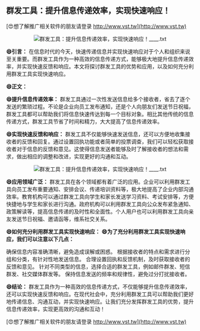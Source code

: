 ## **群发工具：提升信息传递效率，实现快速响应！**

[😍想了解推广相关软件的朋友请登录 http://www.vst.tw](http://www.vst.tw)

 <center><img src="https://vst.tw/MP4/tuiguang/png/5.png" alt="群发工具：提升信息传递效率，实现快速响应！____.txt"></center>

**😄引言：**
在信息时代的今天，快速传递信息并实现快速响应对于个人和组织来说至关重要。而群发工具作为一种高效的信息传递方式，能够极大地提升信息传递效率，并实现快速反馈和响应。本文将探讨群发工具的优势和应用，以及如何充分利用群发工具实现快速响应。

**😄正文：**

**😄提升信息传递效率：**
群发工具通过一次性发送信息给多个接收者，省去了逐个发送的繁琐过程。不论是企业向员工发布通知，还是个人向朋友们发送节日祝福，群发工具都可以帮助我们将信息快速传达到每一个目标对象。相比其他传统的信息传递方式，群发工具节省了时间和精力，大大提高了信息传递效率。

**😄实现快速反馈和响应：**
群发工具不仅能够快速发送信息，还可以方便地收集接收者的反馈和回复。通过设置回执功能或者简单的投票调查，我们可以轻松获取接收者对于信息的反馈和意见。这使得信息发送者能够及时了解接收者的想法和需求，做出相应的调整和改进，实现更好的沟通和互动。

 <center><img src="https://vst.tw/MP4/tuiguang/png/6.png" alt="群发工具：提升信息传递效率，实现快速响应！____.txt"></center>

**😄应用领域广泛：**
群发工具在各个领域都有着广泛的应用。企业可以利用群发工具向员工发布重要通知、安排会议、传递培训资料等，极大地提高了企业内部沟通效率。教育机构可以通过群发工具向学生和家长发送学习资料、考试安排等，方便快捷地与学生和家长进行沟通。政府机构可以利用群发工具向公众发布紧急通知、政策解读等，提高信息传递的及时性和全面性。个人用户也可以利用群发工具向亲友发送节日祝福、邀请函等，维系社交关系。

**😄如何充分利用群发工具实现快速响应：**
**😄为了充分利用群发工具实现快速响应，我们可以注意以下几点：**

确保信息内容准确清晰，避免造成误解或困惑。
根据接收者的特点和需求进行分组和分类，有针对性地发送信息。
合理设置回执和反馈机制，及时获取接收者的反馈和意见。
针对不同类型的信息，选择合适的群发工具，例如邮件群发、短信群发、社交媒体群发等。
保持信息发送的频率和规律性，避免过分打扰接收者。

**😄结论：**
群发工具作为一种高效的信息传递方式，不仅能够提升信息传递效率，还可以实现快速反馈和响应。在现代社会中，充分利用群发工具可以帮助我们更好地传递信息、沟通互动，并实现快速响应。让我们充分发挥群发工具的优势，提升信息传递效率，实现更高效的沟通和互动！

[😍想了解推广相关软件的朋友请登录 http://www.vst.tw](http://www.vst.tw)



